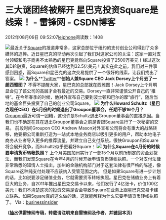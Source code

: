
# 三大谜团终被解开 星巴克投资Square是线索！ - 雷锋网 - CSDN博客


2012年08月09日 09:52:07[leiphone](https://me.csdn.net/leiphone)阅读数：1408


![](http://www.leiphone.com/wp-content/uploads/2012/08/888.jpg)最近关于[Square](http://www.leiphone.com/tag/square)的报道非常多，这家总部位于纽约的支付创业公司得到了众多媒体的追捧。近日星巴克的举动再次引起了我们对这家公司的关注：这家一直对支付领域和电子商务不太熟悉的星巴克竟然向Square投资了2500万美元！经过这次其D轮融资，Square的估值已经达到32.5亿美元！其实在此之前，我们对三件事感到困惑，而Square和星巴克的这次交易提供了一个很好的线索，让我们找出了答案。
![](http://www.leiphone.com/wp-content/uploads/2012/08/jack.png)
**为什么****[Twitter](http://www.leiphone.com/tag/twitter)****创始人兼Square CEO Jack Dorsey上个月去了一趟西雅图？**
不得不提醒大家，星巴克的总部就在西雅图！Jack Dorsey上个月明显会见了该公司的高层才会有最近的交易。Dorsey一直非常谨慎公开自己的“推特”。在今年春季的时候，他对外宣布自己要到波士顿和巴尔的摩“旅行”，随后当地的基金巨头投资了自己的创业公司Square。
![](http://www.leiphone.com/wp-content/uploads/2012/08/4441.jpg)
**为什么Howard Schultz（星巴克现任CEO）在5月份的时候退出了Groupon董事会，任期不够16个月？**
[Groupon](http://www.leiphone.com/tag/groupon)最近可谓一团糟，这也许是Schultz退出Groupon董事会的直接原因。当我们也不确定在其在退出Groupon董事会之前是否跟Square进行了一次秘密的交易。
前段时间Groupon CEO Andrew Mason对外宣布公司将会有重大的战略转移，他要把公司重新打造为一站式本地业务商店以吸引更多的用户，帮助本地电子商务从业者导入更多的推荐流量，并建立自己支付系统。很快Groupon和Square将会展开竞争，而Schultz似乎更看好Square！
![](http://www.leiphone.com/wp-content/uploads/2012/08/66661.jpg)
**为什么Square在4月份的时候要申请货币转帐执照？**
上个月美国加州实行了一部15个月以前所制定的资金划拨法，而我们发现Square在今年4月的时候开始申请货币转帐执照。一个对支付法律非常熟悉的知情人士指出，加州的金融机构部门对于这套法律有很严格的陈述，像Square这种纯支付处理不应该纳入受管范围之内。
但是如果Square有进一步计划的话，比如说要涉足储值业务，它就需要货币转帐执照。星巴克在储值业务上有着巨大的业务，自2011年推出星巴克交易卡以来，他们发行了4亿张卡，价值100亿美元！我们不清楚这次的投资交易是否会导致Square在业务上跟星巴克交易卡建立联系。如果Square真的这么做的话，这就能解释为什么它要申请货币转帐执照了。
Via：[businessinsider](http://www.businessinsider.com/square-starbucks-deal-mysteries-2012-8)

**（****[抽水](http://www.leiphone.com/author/ce6093)****供****雷锋网****专稿，转载请注明来自雷锋网及作者，并链回本页)**

